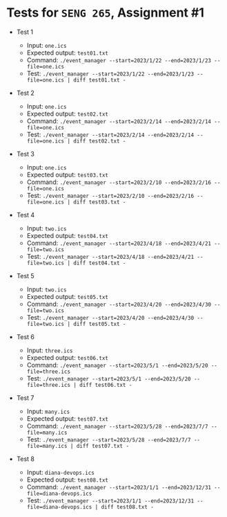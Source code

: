 # Tests for `SENG 265`, Assignment #1

* Test 1
    * Input: `one.ics`
    * Expected output: `test01.txt`
    * Command: `./event_manager --start=2023/1/22 --end=2023/1/23 --file=one.ics`
    * Test: `./event_manager --start=2023/1/22 --end=2023/1/23 --file=one.ics | diff test01.txt -`

* Test 2
    * Input: `one.ics`
    * Expected output: `test02.txt`
    * Command: `./event_manager --start=2023/2/14 --end=2023/2/14 --file=one.ics`
    * Test: `./event_manager --start=2023/2/14 --end=2023/2/14 --file=one.ics | diff test02.txt -`

* Test 3
    * Input: `one.ics`
    * Expected output: `test03.txt`
    * Command: `./event_manager --start=2023/2/10 --end=2023/2/16 --file=one.ics`
    * Test: `./event_manager --start=2023/2/10 --end=2023/2/16 --file=one.ics | diff test03.txt -`

* Test 4
    * Input: `two.ics`
    * Expected output: `test04.txt`
    * Command: `./event_manager --start=2023/4/18 --end=2023/4/21 --file=two.ics`
    * Test: `./event_manager --start=2023/4/18 --end=2023/4/21 --file=two.ics | diff test04.txt -`

* Test 5
    * Input: `two.ics`
    * Expected output: `test05.txt`
    * Command: `./event_manager --start=2023/4/20 --end=2023/4/30 --file=two.ics`
    * Test: `./event_manager --start=2023/4/20 --end=2023/4/30 --file=two.ics | diff test05.txt -`

* Test 6
    * Input: `three.ics`
    * Expected output: `test06.txt`
    * Command: `./event_manager --start=2023/5/1 --end=2023/5/20 --file=three.ics`
    * Test: `./event_manager --start=2023/5/1 --end=2023/5/20 --file=three.ics | diff test06.txt -`

* Test 7
    * Input: `many.ics`
    * Expected output: `test07.txt`
    * Command: `./event_manager --start=2023/5/28 --end=2023/7/7 --file=many.ics`
    * Test: `./event_manager --start=2023/5/28 --end=2023/7/7 --file=many.ics | diff test07.txt -`

* Test 8
    * Input: `diana-devops.ics`
    * Expected output: `test08.txt`
    * Command: `./event_manager --start=2023/1/1 --end=2023/12/31 --file=diana-devops.ics`
    * Test: `./event_manager --start=2023/1/1 --end=2023/12/31 --file=diana-devops.ics | diff test08.txt -`
